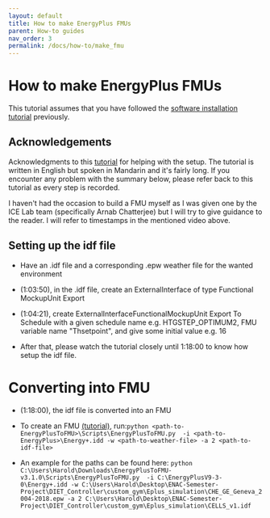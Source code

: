 ```yaml
---
layout: default
title: How to make EnergyPlus FMUs
parent: How-to guides
nav_order: 3
permalink: /docs/how-to/make_fmu
---
```


# How to make EnergyPlus FMUs

This tutorial assumes that you have followed the [software installation tutorial](../../../ICCP/docs/get-started/software_installation) previously.

## Acknowledgements 

Acknowledgments to this [tutorial](https://www.youtube.com/watch?v=2CE7FGBxSeM) for helping with the setup. The tutorial is written in English but spoken in Mandarin and it's fairly long. If you encounter any problem with the summary below, please refer back to this tutorial as every step is recorded.

I haven't had the occasion to build a FMU myself as I was given one by the ICE Lab team (specifically Arnab Chatterjee) but I will try to give guidance to the reader. I will refer to timestamps in the mentioned video above.

## Setting up the idf file

- Have an .idf file and a corresponding .epw weather file for the wanted environment

- (1:03:50), in the .idf file, create an ExternalInterface of type Functional MockupUnit Export

-  (1:04:21), create ExternalInterfaceFunctionalMockupUnit Export To Schedule with a given schedule name e.g. HTGSTEP_OPTIMUM2, FMU variable name "Thsetpoint", and give some initial value e.g. 16

- After that, please watch the tutorial closely until 1:18:00 to know how setup the idf file.

# Converting into FMU

- (1:18:00), the idf file is converted into an FMU

- To create an FMU [(tutorial)](https://simulationresearch.lbl.gov/fmu/EnergyPlus/export/userGuide/build.html#command-line-use), run:`python <path-to-EnergyPlusToFMU>\Scripts\EnergyPlusToFMU.py  -i <path-to-EnergyPlus>\Energy+.idd -w <path-to-weather-file> -a 2 <path-to-idf-file>`  

- An example for the paths can be found here: `python C:\Users\Harold\Downloads\EnergyPlusToFMU-v3.1.0\Scripts\EnergyPlusToFMU.py  -i C:\EnergyPlusV9-3-0\Energy+.idd -w C:\Users\Harold\Desktop\ENAC-Semester-Project\DIET_Controller\custom_gym\Eplus_simulation\CHE_GE_Geneva_2004-2018.epw -a 2 C:\Users\Harold\Desktop\ENAC-Semester-Project\DIET_Controller\custom_gym\Eplus_simulation\CELLS_v1.idf`




